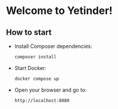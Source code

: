 # Welcome to Yetinder!
## How to start
- Install Composer dependencies:
  ```bash
  composer install
  ```
- Start Docker:
  ```bash
  docker compose up
  ```
- Open your browser and go to:
  ```
  http://localhost:8080
  ```
